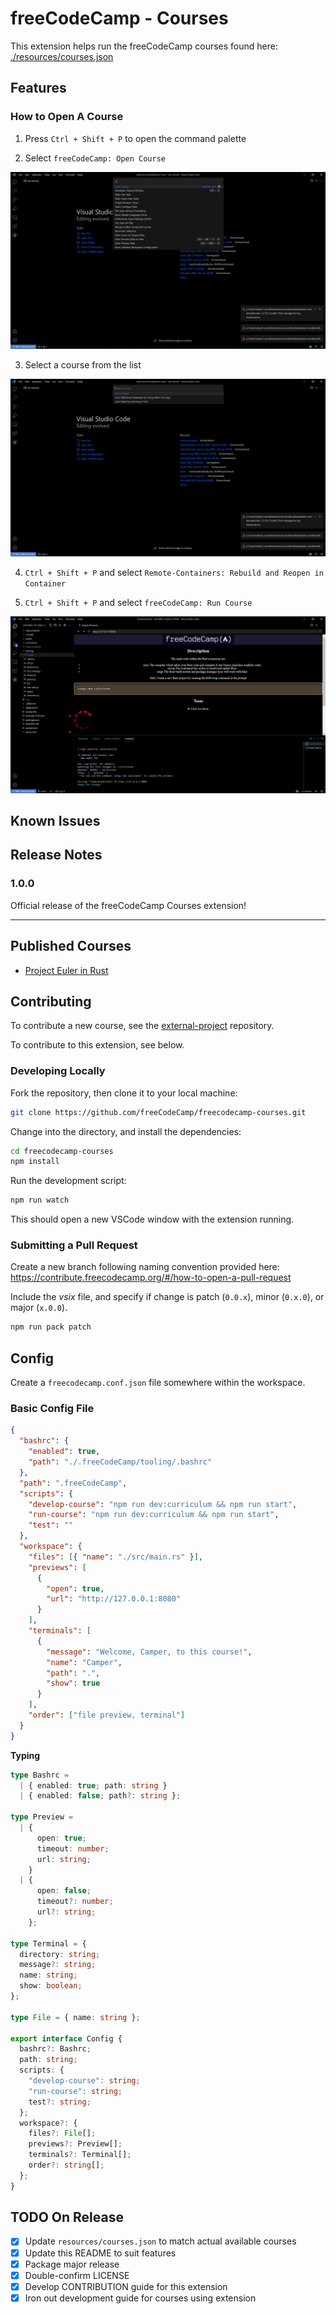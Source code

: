 # freeCodeCamp - Courses

<!-- TODO: Add link to potential page with course descriptions/images -->

This extension helps run the freeCodeCamp courses found here: [./resources/courses.json](resources/courses.json)

## Features

### How to Open A Course

1. Press `Ctrl + Shift + P` to open the command palette

2. Select `freeCodeCamp: Open Course`

![Open Course](images/open-course.png)

3. Select a course from the list

![Courses List](images/courses-list.png)

4. `Ctrl + Shift + P` and select `Remote-Containers: Rebuild and Reopen in Container`

5. `Ctrl + Shift + P` and select `freeCodeCamp: Run Course`

![Opening Example Course](images/opening-example-course.png)

## Known Issues

## Release Notes

### 1.0.0

Official release of the freeCodeCamp Courses extension!

---

## Published Courses

- [Project Euler in Rust](https://github.com/freeCodeCamp/euler-rust/)

## Contributing

To contribute a new course, see the [external-project](https://github.com/freeCodeCamp/external-project) repository.

To contribute to this extension, see below.

### Developing Locally

Fork the repository, then clone it to your local machine:

```bash
git clone https://github.com/freeCodeCamp/freecodecamp-courses.git
```

Change into the directory, and install the dependencies:

```bash
cd freecodecamp-courses
npm install
```

Run the development script:

```bash
npm run watch
```

This should open a new VSCode window with the extension running.

### Submitting a Pull Request

Create a new branch following naming convention provided here: https://contribute.freecodecamp.org/#/how-to-open-a-pull-request

Include the _vsix_ file, and specify if change is patch (`0.0.x`), minor (`0.x.0`), or major (`x.0.0`).

```bash
npm run pack patch
```

## Config

Create a `freecodecamp.conf.json` file somewhere within the workspace.

### Basic Config File

```json
{
  "bashrc": {
    "enabled": true,
    "path": "./.freeCodeCamp/tooling/.bashrc"
  },
  "path": ".freeCodeCamp",
  "scripts": {
    "develop-course": "npm run dev:curriculum && npm run start",
    "run-course": "npm run dev:curriculum && npm run start",
    "test": ""
  },
  "workspace": {
    "files": [{ "name": "./src/main.rs" }],
    "previews": [
      {
        "open": true,
        "url": "http://127.0.0.1:8080"
      }
    ],
    "terminals": [
      {
        "message": "Welcome, Camper, to this course!",
        "name": "Camper",
        "path": ".",
        "show": true
      }
    ],
    "order": ["file preview, terminal"]
  }
}
```

**Typing**

```ts
type Bashrc =
  | { enabled: true; path: string }
  | { enabled: false; path?: string };

type Preview =
  | {
      open: true;
      timeout: number;
      url: string;
    }
  | {
      open: false;
      timeout?: number;
      url?: string;
    };

type Terminal = {
  directory: string;
  message?: string;
  name: string;
  show: boolean;
};

type File = { name: string };

export interface Config {
  bashrc?: Bashrc;
  path: string;
  scripts: {
    "develop-course": string;
    "run-course": string;
    test?: string;
  };
  workspace?: {
    files?: File[];
    previews?: Preview[];
    terminals?: Terminal[];
    order?: string[];
  };
}
```

## TODO On Release

- [x] Update `resources/courses.json` to match actual available courses
- [x] Update this README to suit features
- [x] Package major release
- [x] Double-confirm LICENSE
- [x] Develop CONTRIBUTION guide for this extension
- [x] Iron out development guide for courses using extension
